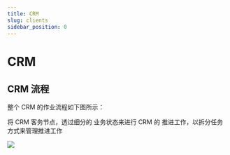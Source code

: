 ```yaml
---
title: CRM
slug: clients
sidebar_position: 0
---
```



# CRM

## CRM 流程

整个 CRM 的作业流程如下图所示：

将 CRM 客务节点，透过细分的 业务状态来进行 CRM 的 推进工作，以拆分任务方式来管理推进工作

<img src="/assets/T0S9bwM3volFnIxwFtncjFmvnId.png" src-width="744" src-height="616" align="center"/>

